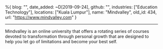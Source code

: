 %{
  blog: "",
  date_added: ~D[2019-09-24],
  github: "",
  industries: ["Education Technology"],
  locations: ["Kuala Lumpur"],
  name: "Mindvalley",
  old_id: 434,
  url: "https://www.mindvalley.com"
}

---

Mindvalley is an online university that offers a rotating series of courses devoted to transformation through personal growth that are designed to help you let go of limitations and become your best self.
